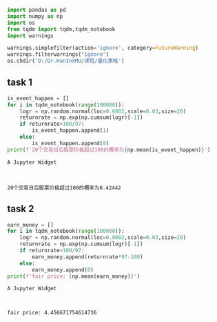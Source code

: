 

```python
import pandas as pd
import numpy as np
import os
from tqdm import tqdm,tqdm_notebook
import warnings

warnings.simplefilter(action='ignore', category=FutureWarning)
warnings.filterwarnings("ignore")
os.chdir('D:/Dr.HanInXMU/课程/量化策略')
```

## task 1


```python
is_event_happen = []
for i in tqdm_notebook(range(100000)):
    logr = np.random.normal(loc=0.0002,scale=0.03,size=20)
    returnrate = np.exp(np.cumsum(logr)[-1])
    if returnrate>100/97:
        is_event_happen.append(1)
    else:
        is_event_happen.append(0)
print(f'20个交易日后股票价格超过100的概率为{np.mean(is_event_happen)}')
```


    A Jupyter Widget


    
    20个交易日后股票价格超过100的概率为0.42442
    

## task 2


```python
earn_money = []
for i in tqdm_notebook(range(100000)):
    logr = np.random.normal(loc=0.0002,scale=0.03,size=20)
    returnrate = np.exp(np.cumsum(logr)[-1])
    if returnrate>100/97:
        earn_money.append(returnrate*97-100)
    else:
        earn_money.append(0)
print(f'fair price: {np.mean(earn_money)}')
```


    A Jupyter Widget


    
    fair price: 4.456671754614736
    
